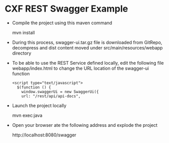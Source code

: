 # CXF REST Swagger Example

* Compile the project using this maven command

    mvn install
    
* During this process, swagger-ui.tar.gz file is downloaded from GitRepo, decompress and dist content moved under src/main/resources/webapp directory
    
* To be able to use the REST Service defined locally, edit the following file webapp/index.html to change the URL location of the swagger-ui
  function
    
      <script type="text/javascript">
        $(function () {
          window.swaggerUi = new SwaggerUi({
          url: "/rest/api/api-docs",
          
* Launch the project locally

    mvn exec:java
    
* Open your browser ate the following address and explode the project
    
    http://localhost:8080/swagger